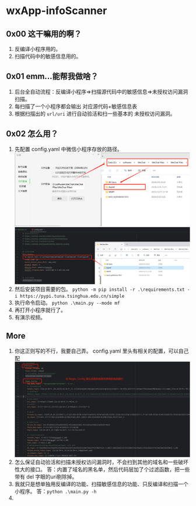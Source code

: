 # wxApp-infoScanner

## 0x00 这干嘛用的啊？

1. 反编译小程序用的。
2. 扫描代码中的敏感信息用的。

## 0x01 emm...能帮我做啥？

1. 后台全自动流程：反编译小程序=>扫描源代码中的敏感信息=>未授权访问漏洞扫描。
2. 每扫描了一个小程序都会输出 对应源代码+敏感信息表
3. 根据扫描出的 ``url/uri`` 进行自动验活和扫一些基本的 未授权访问漏洞。

## 0x02 怎么用？

1. 先配置 config.yaml 中微信小程序存放的路径。
![img.png](img/img.png)
![img.png](img/img2.png)
2. 然后安装项目需要的包。
   `python -m pip install -r .\requirements.txt -i https://pypi.tuna.tsinghua.edu.cn/simple`
3. 执行命令启动。
`python .\main.py --mode mf`
4. 再打开小程序就行了。
5. 有演示视频。

## More
1. 你这正则写的不行，我要自己弄。
   config.yaml 里头有相关的配置，可以自己配
   ![img.png](img/img1.png)
2. 怎么保证自动验活和扫描未授权访问漏洞时，不会扫到其他的域名和一些破坏性大的接口。
   答：内置了域名的黑名单，然后代码层加了个过滤函数，把一些带有 del 字眼的uri剔除掉。
3. 我就只是想单独用反编译的功能、扫描敏感信息的功能、只反编译和扫描一个小程序。
   答：`python .\main.py -h`
4. 

